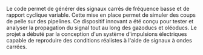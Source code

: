 Le code permet de générer des signaux carrés de fréquence basse et de rapport cyclique variable. Cette mise en place permet de simuler des coups de pelle sur des pipelines.
Ce dispositif innovant a été conçu pour tester et analyser la propagation du signal tout au long des gazoducs et oléoducs. Le projet a débuté par la conception d'un système d'impulsions électriques capable de reproduire des conditions réalistes à l'aide de signaux à ondes carrées.
